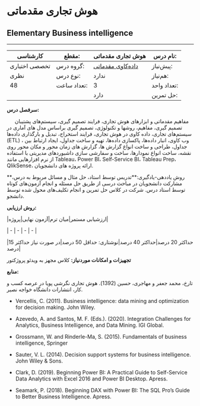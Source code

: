 # هوش تجاری مقدماتی
## Elementary Business intelligence
_______________________________________________________________________________
| کارشناسی      | مقطع:       | هوش تجاری مقدماتی                                           | نام درس:    |
| ------------- | ----------- | ----------------------------------------------------------- | ----------- |
| تخصصی اختیاری | گروه درس:   | [داده‌کاوی مقدماتی](../mandatory/Elementary-Data-Mining.md) | پیش‌نیاز:   |
| نظری          | نوع درس:    | ندارد                                                       | هم‌نیاز:    |
| 48            | تعداد ساعت: | 3                                                           | تعداد واحد: |
|               |             |  دارد                                                       | حل تمرین:   |

**سرفصل درس:**

`   `مفاهیم مقدماتی و ابزارهای هوش تجاری، فرایند تصمیم گیری، سیستم‌های پشتیبان تصمیم گیری، مفاهیم، روشها و تکنولوژی، تصمیم گیری براساس مدل های آماری در سیستم‌های تجاری، داده کاوی در هوش تجاری،  فرایند استخراج، تبدیل و  بارگذاری داده‌ها (ETL) ، وب کاوی، انبار داده‌ها،  پاکسازی داده‌ها، تهیه و ساخت جداول، ایجاد ارتباط بین جداول، طراحی و ساخت  انواع گزارش ها، گزارش های زمان محور و مکان محور روی نقشه، ساخت انواع نمودارها، ساخت و سفارشی سازی داشبوردهای مدیریتی با استفاده از نرم افزارهایی مانند Tableau، Power BI، Self-Service BI، Tableau Prep، QlikSense، ارائه پروژه های دانشجویان. 

**روش یاددهی-یادگیری:**تدریس توسط استاد، حل مثال و مسائل مربوط به درس، مشارکت دانشجویان در مباحث درسی از طریق حل مسئله و انجام آزمون‌های کوتاه توسط استاد درس. شرکت در کلاس حل تمرین و انجام تکلیف‌های محول شده توسط دانشجو.

**روش ارزیابی:**

|ارزشیابی مستمر|میان ترم|آزمون نهایی|پروژه|

| - | - | - | - |

|حداکثر 20 درصد|حداکثر 40 درصد|نوشتاری: حداقل 50 درصد|در صورت نیاز حداکثر 15 درصد|

**تجهیزات و امکانات موردنیاز:** کلاس مجهز به ویدئو پروژکتور

**منابع:**

تارخ، محمد جعفر و مهاجری، حسین (1392). هوش تجاری نگرشی پویا در عرصه کسب و کار، انتشارات دانشگاه خواجه نصیر. 

- Vercellis, C. (2011). Business intelligence: data mining and optimization for decision making. John Wiley.

- Azevedo, A. and Santos, M. F. (Eds.). (2020). Integration Challenges for Analytics, Business Intelligence, and Data Mining. IGI Global.

- Grossmann, W. and Rinderle-Ma, S. (2015). Fundamentals of business intelligence, Springer

- Sauter, V. L. (2014). Decision support systems for business intelligence. John Wiley & Sons.

- Clark, D. (2019). Beginning Power BI: A Practical Guide to Self-Service Data Analytics with Excel 2016 and Power BI Desktop. Apress.

- Seamark, P. (2018). Beginning DAX with Power BI: The SQL Pro’s Guide to Better Business Intelligence. Apress.
